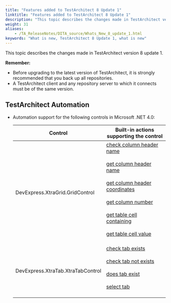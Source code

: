 ```yaml
--- 
title: "Features added to TestArchitect 8 Update 1"
linktitle: "Features added to TestArchitect 8 Update 1"
description: "This topic describes the changes made in TestArchitect version 8 update 1."
weight: 31
aliases: 
    - /TA_ReleaseNotes/DITA_source/Whats_New_8_update_1.html
keywords: "What is new, TestArchitect 8 Update 1, what is new"
---
```


This topic describes the changes made in TestArchitect version 8 update 1.

**Remember:**

-   Before upgrading to the latest version of TestArchitect, it is strongly recommended that you back up all repositories.
-   A TestArchitect client and any repository server to which it connects must be of the same version.

## TestArchitect Automation

-   Automation support for the following controls in Microsoft .NET 4.0:

    |Control|Built-in actions supporting the control|
    |-------|---------------------------------------|
    |DevExpress.XtraGrid.GridControl|[check column header name](/TA_Automation/Topics/bia_check_column_header_name.html)<br><br> [get column header name](/TA_Automation/Topics/bia_get_column_header_name.html)<br><br> [get column header coordinates](/TA_Automation/Topics/bia_get_column_header_coordinates.html)<br><br> [get column number](/TA_Automation/Topics/bia_get_column_number.html)<br><br> [get table cell containing](/TA_Automation/Topics/bia_get_table_cell_containing.html)<br><br> [get table cell value](/TA_Automation/Topics/bia_get_table_cell_value.html)<br><br>|<br>
    |DevExpress.XtraTab.XtraTabControl|[check tab exists](/TA_Automation/Topics/bia_check_tab_exists.html)<br><br> [check tab not exists](/TA_Automation/Topics/bia_check_tab_not_exists.html)<br><br> [does tab exist](/TA_Automation/Topics/bia_does_tab_exist.html)<br><br> [select tab](/TA_Automation/Topics/bia_select_tab.html)<br><br>|<br>





